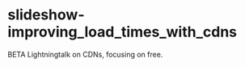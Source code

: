 slideshow-improving_load_times_with_cdns
========================================

BETA Lightningtalk on CDNs, focusing on free.
